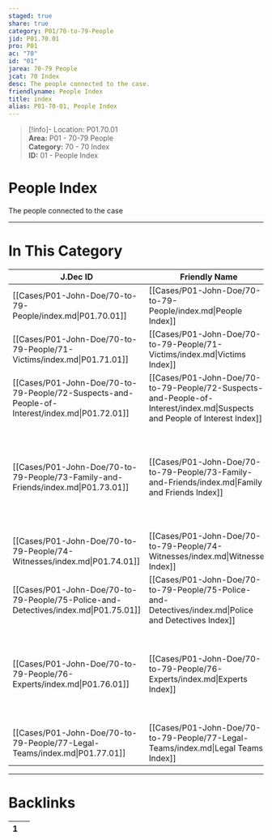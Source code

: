 ```yaml
---  
staged: true  
share: true  
category: P01/70-to-79-People  
jid: P01.70.01  
pro: P01  
ac: "70"  
id: "01"  
jarea: 70-79 People  
jcat: 70 Index  
desc: The people connected to the case.  
friendlyname: People Index  
title: index  
alias: P01-70-01, People Index  
---  
```

  
>[!info]- Location: P01.70.01  
>**Area:** P01 - 70-79 People  
>**Category:** 70 - 70 Index  
>**ID:** 01 - People Index  
  
# People Index  
  
The people connected to the case  
  
  
  
---  
# In This Category  
  
| J.Dec ID                                                                                      | Friendly Name                                                                                                             | Description                                                                                                    |  
| --------------------------------------------------------------------------------------------- | ------------------------------------------------------------------------------------------------------------------------- | -------------------------------------------------------------------------------------------------------------- |  
| [[Cases/P01-John-Doe/70-to-79-People/index.md\|P01.70.01]]                                    | [[Cases/P01-John-Doe/70-to-79-People/index.md\|People Index]]                                                             | The people connected to the case.                                                                              |  
| [[Cases/P01-John-Doe/70-to-79-People/71-Victims/index.md\|P01.71.01]]                         | [[Cases/P01-John-Doe/70-to-79-People/71-Victims/index.md\|Victims Index]]                                                 | Profiles about the victim or victims                                                                           |  
| [[Cases/P01-John-Doe/70-to-79-People/72-Suspects-and-People-of-Interest/index.md\|P01.72.01]] | [[Cases/P01-John-Doe/70-to-79-People/72-Suspects-and-People-of-Interest/index.md\|Suspects and People of Interest Index]] | Profiles about any suspects and/or people of interest.                                                         |  
| [[Cases/P01-John-Doe/70-to-79-People/73-Family-and-Friends/index.md\|P01.73.01]]              | [[Cases/P01-John-Doe/70-to-79-People/73-Family-and-Friends/index.md\|Family and Friends Index]]                           | Profiles about family and friends related to the victim(s) and/or suspect(s) and/or person/people of interest. |  
| [[Cases/P01-John-Doe/70-to-79-People/74-Witnesses/index.md\|P01.74.01]]                       | [[Cases/P01-John-Doe/70-to-79-People/74-Witnesses/index.md\|Witnesses Index]]                                             | Profiles about witnesses.                                                                                      |  
| [[Cases/P01-John-Doe/70-to-79-People/75-Police-and-Detectives/index.md\|P01.75.01]]           | [[Cases/P01-John-Doe/70-to-79-People/75-Police-and-Detectives/index.md\|Police and Detectives Index]]                     | Profiles regarding law enforcement involved.                                                                   |  
| [[Cases/P01-John-Doe/70-to-79-People/76-Experts/index.md\|P01.76.01]]                         | [[Cases/P01-John-Doe/70-to-79-People/76-Experts/index.md\|Experts Index]]                                                 | Profiles regarding experts consulted during investigation, and experts called as witnesses.                    |  
| [[Cases/P01-John-Doe/70-to-79-People/77-Legal-Teams/index.md\|P01.77.01]]                     | [[Cases/P01-John-Doe/70-to-79-People/77-Legal-Teams/index.md\|Legal Teams Index]]                                         | Profiles of individuals on legal teams.                                                                        |  
  
  
---  
# Backlinks  
<div><table class="dataview table-view-table"><thead class="table-view-thead"><tr class="table-view-tr-header"><th class="table-view-th"><span></span><span class="dataview small-text">1</span></th><th class="table-view-th"><span></span></th></tr></thead><tbody class="table-view-tbody"></tbody></table></div>